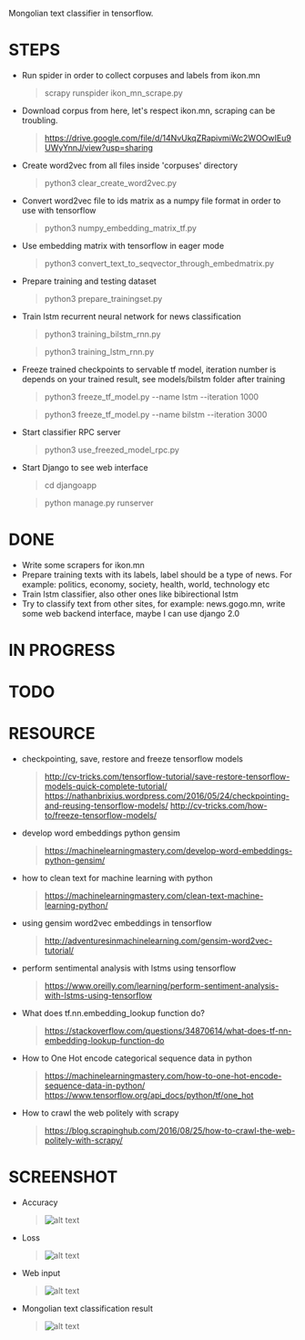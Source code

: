 Mongolian text classifier in tensorflow.

# STEPS

- Run spider in order to collect corpuses and labels from ikon.mn 
    > scrapy runspider ikon_mn_scrape.py

- Download corpus from here, let's respect ikon.mn, scraping can be troubling. 
    > https://drive.google.com/file/d/14NvUkqZRapivmiWc2WOOwIEu9UWyYnnJ/view?usp=sharing

- Create word2vec from all files inside 'corpuses' directory
    > python3 clear_create_word2vec.py 

- Convert word2vec file to ids matrix as a numpy file format in order to use with tensorflow
    > python3 numpy_embedding_matrix_tf.py

- Use embedding matrix with tensorflow in eager mode
    > python3 convert_text_to_seqvector_through_embedmatrix.py

- Prepare training and testing dataset
    > python3 prepare_trainingset.py

- Train lstm recurrent neural network for news classification
    > python3 training_bilstm_rnn.py
    
    > python3 training_lstm_rnn.py

- Freeze trained checkpoints to servable tf model, iteration number is depends on your trained result, see models/bilstm folder after training
    > python3 freeze_tf_model.py --name lstm --iteration 1000

    > python3 freeze_tf_model.py --name bilstm --iteration 3000

- Start classifier RPC server
    > python3 use_freezed_model_rpc.py 

- Start Django to see web interface
    > cd djangoapp

    > python manage.py runserver


# DONE
- Write some scrapers for ikon.mn
- Prepare training texts with its labels, label should be a type of news. For example: politics, economy, society, health, world, technology etc
- Train lstm classifier, also other ones like bibirectional lstm
- Try to classify text from other sites, for example: news.gogo.mn, write some web backend interface, maybe I can use django 2.0

# IN PROGRESS

# TODO


# RESOURCE

- checkpointing, save, restore and freeze tensorflow models
    > http://cv-tricks.com/tensorflow-tutorial/save-restore-tensorflow-models-quick-complete-tutorial/
    > https://nathanbrixius.wordpress.com/2016/05/24/checkpointing-and-reusing-tensorflow-models/
    > http://cv-tricks.com/how-to/freeze-tensorflow-models/

- develop word embeddings python gensim
    > https://machinelearningmastery.com/develop-word-embeddings-python-gensim/

- how to clean text for machine learning with python
    > https://machinelearningmastery.com/clean-text-machine-learning-python/

- using gensim word2vec embeddings in tensorflow
    > http://adventuresinmachinelearning.com/gensim-word2vec-tutorial/

- perform sentimental analysis with lstms using tensorflow
    > https://www.oreilly.com/learning/perform-sentiment-analysis-with-lstms-using-tensorflow

- What does tf.nn.embedding_lookup function do?
    > https://stackoverflow.com/questions/34870614/what-does-tf-nn-embedding-lookup-function-do

- How to One Hot encode categorical sequence data in python
    > https://machinelearningmastery.com/how-to-one-hot-encode-sequence-data-in-python/
    > https://www.tensorflow.org/api_docs/python/tf/one_hot

- How to crawl the web politely with scrapy
    > https://blog.scrapinghub.com/2016/08/25/how-to-crawl-the-web-politely-with-scrapy/


# SCREENSHOT

- Accuracy
    > ![alt text](https://raw.githubusercontent.com/sharavsambuu/mongolian-text-classification/master/images/accuracy.png)

- Loss
    > ![alt text](https://raw.githubusercontent.com/sharavsambuu/mongolian-text-classification/master/images/loss.png)

- Web input
    > ![alt text](https://raw.githubusercontent.com/sharavsambuu/mongolian-text-classification/master/images/webinput.png)

- Mongolian text classification result
    > ![alt text](https://github.com/sharavsambuu/mongolian-text-classification/blob/master/images/classifiedresult.png)

